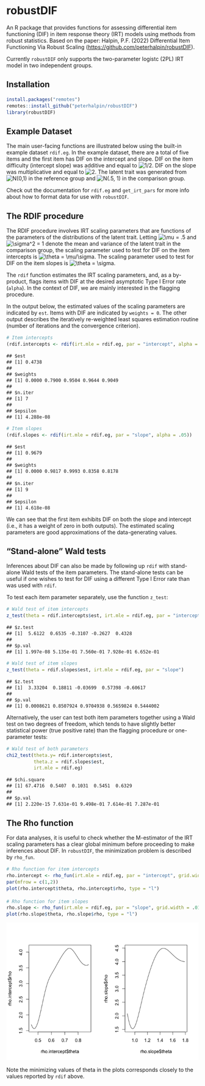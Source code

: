 
# robustDIF

An R package that provides functions for assessing differential item
functioning (DIF) in item response theory (IRT) models using methods
from robust statistics. Based on the paper: Halpin, P.F. (2022)
Differential Item Functioning Via Robust Scaling (https://github.com/peterhalpin/robustDIF).

Currently `robustDIF` only supports the two-parameter logistc (2PL) IRT
model in two independent groups.

## Installation

``` r
install.packages("remotes")
remotes::install_github("peterhalpin/robustDIF")
library(robustDIF)
```

## Example Dataset

The main user-facing functions are illustrated below using the built-in
example dataset `rdif.eg`. In the example dataset, there are a total of
five items and the first item has DIF on the intercept and slope. DIF on
the item difficulty (intercept slope) was additive and equal to
![1/2](https://latex.codecogs.com/png.image?%5Cdpi%7B110%7D&space;%5Cbg_white&space;1%2F2 "1/2").
DIF on the slope was multiplicative and equal to
![2](https://latex.codecogs.com/png.image?%5Cdpi%7B110%7D&space;%5Cbg_white&space;2 "2").
The latent trait was generated from
![N(0,1)](https://latex.codecogs.com/png.image?%5Cdpi%7B110%7D&space;%5Cbg_white&space;N%280%2C1%29 "N(0,1)")
in the reference group and
![N(.5, 1)](https://latex.codecogs.com/png.image?%5Cdpi%7B110%7D&space;%5Cbg_white&space;N%28.5%2C%201%29 "N(.5, 1)")
in the comparison group.

Check out the documentation for `rdif.eg` and `get_irt_pars` for more
info about how to format data for use with `robustDIF`.

## The RDIF procedure

The RDIF procedure involves IRT scaling parameters that are functions of
the parameters of the distributions of the latent trait. Letting
![\\mu = .5](https://latex.codecogs.com/png.image?%5Cdpi%7B110%7D&space;%5Cbg_white&space;%5Cmu%20%3D%20.5 "\mu = .5")
and
![\\sigma^2 = 1](https://latex.codecogs.com/png.image?%5Cdpi%7B110%7D&space;%5Cbg_white&space;%5Csigma%5E2%20%3D%201 "\sigma^2 = 1")
denote the mean and variance of the latent trait in the comparison
group, the scaling parameter used to test for DIF on the item intercepts
is
![\\theta = \\mu/\\sigma](https://latex.codecogs.com/png.image?%5Cdpi%7B110%7D&space;%5Cbg_white&space;%5Ctheta%20%3D%20%5Cmu%2F%5Csigma "\theta = \mu/\sigma").
The scaling parameter used to test for DIF on the item slopes is
![\\theta = \\sigma](https://latex.codecogs.com/png.image?%5Cdpi%7B110%7D&space;%5Cbg_white&space;%5Ctheta%20%3D%20%5Csigma "\theta = \sigma").

The `rdif` function estimates the IRT scaling parameters, and, as a
by-product, flags items with DIF at the desired asymptotic Type I Error
rate (`alpha`). In the context of DIF, we are mainly interested in the
flagging procedure.

In the output below, the estimated values of the scaling parameters are
indicated by `est`. Items with DIF are indicated by `weights = 0`. The
other output describes the iteratively re-weighted least squares
estimation routine (number of iterations and the convergence criterion).

``` r
# Item intercepts
(rdif.intercepts <- rdif(irt.mle = rdif.eg, par = "intercept", alpha = .05))
```

    ## $est
    ## [1] 0.4738
    ## 
    ## $weights
    ## [1] 0.0000 0.7900 0.9504 0.9644 0.9049
    ## 
    ## $n.iter
    ## [1] 7
    ## 
    ## $epsilon
    ## [1] 4.288e-08

``` r
# Item slopes
(rdif.slopes <- rdif(irt.mle = rdif.eg, par = "slope", alpha = .05))
```

    ## $est
    ## [1] 0.9679
    ## 
    ## $weights
    ## [1] 0.0000 0.9817 0.9993 0.8358 0.8178
    ## 
    ## $n.iter
    ## [1] 9
    ## 
    ## $epsilon
    ## [1] 4.618e-08

We can see that the first item exhibits DIF on both the slope and
intercept (i.e., it has a weight of zero in both outputs). The estimated
scaling parameters are good approximations of the data-generating
values.

## “Stand-alone” Wald tests

Inferences about DIF can also be made by following up `rdif` with
stand-alone Wald tests of the item parameters. The stand-alone tests can
be useful if one wishes to test for DIF using a different Type I Error
rate than was used with `rdif`.

To test each item parameter separately, use the function `z_test`:

``` r
# Wald test of item intercepts 
z_test(theta = rdif.intercepts$est, irt.mle = rdif.eg, par = "intercept")
```

    ## $z.test
    ## [1]  5.6122  0.6535 -0.3107 -0.2627  0.4328
    ## 
    ## $p.val
    ## [1] 1.997e-08 5.135e-01 7.560e-01 7.928e-01 6.652e-01

``` r
# Wald test of item slopes
z_test(theta = rdif.slopes$est, irt.mle = rdif.eg, par = "slope")
```

    ## $z.test
    ## [1]  3.33204  0.18811 -0.03699  0.57398 -0.60617
    ## 
    ## $p.val
    ## [1] 0.0008621 0.8507924 0.9704938 0.5659824 0.5444002

Alternatively, the user can test both item parameters together using a
Wald test on two degrees of freedom, which tends to have slightly better
statistical power (true positive rate) than the flagging procedure or
one-parameter tests:

``` r
# Wald test of both parameters
chi2_test(theta.y= rdif.intercepts$est, 
          theta.z = rdif.slopes$est,
          irt.mle = rdif.eg)
```

    ## $chi.square
    ## [1] 67.4716  0.5407  0.1031  0.5451  0.6329
    ## 
    ## $p.val
    ## [1] 2.220e-15 7.631e-01 9.498e-01 7.614e-01 7.287e-01

## The Rho function

For data analyses, it is useful to check whether the M-estimator of the
IRT scaling parameters has a clear global minimum before proceeding to
make inferences about DIF. In `robustDIF`, the minimization problem is
described by `rho_fun`.

``` r
# Rho function for item intercepts
rho.intercept <- rho_fun(irt.mle = rdif.eg, par = "intercept", grid.width = .01)
par(mfrow = c(1,2))
plot(rho.intercept$theta, rho.intercept$rho, type = "l")

# Rho function for item slopes
rho.slope <- rho_fun(irt.mle = rdif.eg, par = "slope", grid.width = .01)
plot(rho.slope$theta, rho.slope$rho, type = "l")
```

![](README_files/figure-gfm/unnamed-chunk-6-1.png)<!-- -->

Note the minimizing values of theta in the plots corresponds closely to
the values reported by `rdif` above.
